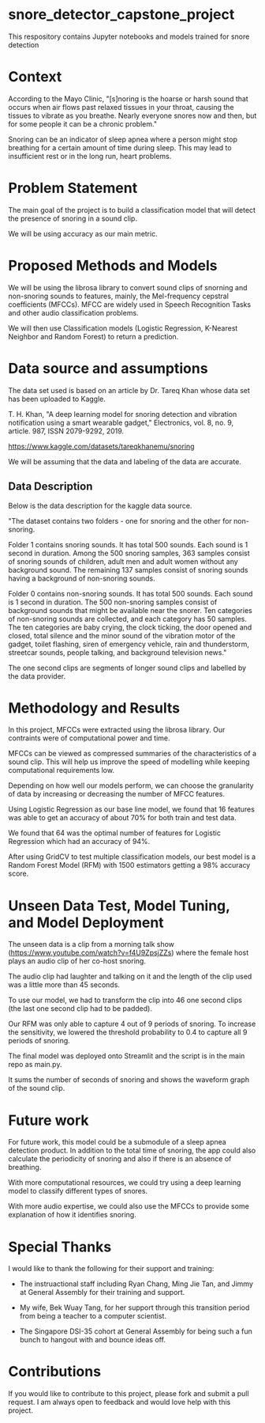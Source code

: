 # snore_detector_capstone_project
This respository contains Jupyter notebooks and models trained for snore detection

# Context

According to the Mayo Clinic, "[s]noring is the hoarse or harsh sound that occurs when air flows past relaxed tissues in your throat, causing the tissues to vibrate as you breathe. Nearly everyone snores now and then, but for some people it can be a chronic problem."

Snoring can be an indicator of sleep apnea where a person might stop breathing for a certain amount of time during sleep. This may lead to insufficient rest or in the long run, heart problems.

# Problem Statement

The main goal of the project is to build a classification model that will detect the presence of snoring in a sound clip.

We will be using accuracy as our main metric.


# Proposed Methods and Models

We will be using the librosa library to convert sound clips of snorning and non-snoring sounds to features, mainly, the Mel-frequency cepstral coefficients (MFCCs). MFCC are widely used in Speech Recognition Tasks and other audio classification problems.

We will then use Classification models (Logistic Regression, K-Nearest Neighbor and Random Forest) to return a prediction.


# Data source and assumptions

The data set used is based on an article by Dr. Tareq Khan whose data set has been uploaded to Kaggle.

T. H. Khan, "A deep learning model for snoring detection and vibration notification using a smart wearable gadget," Electronics, vol. 8, no. 9, article. 987, ISSN 2079-9292, 2019.

https://www.kaggle.com/datasets/tareqkhanemu/snoring

We will be assuming that the data and labeling of the data are accurate.

## Data Description

Below is the data description for the kaggle data source.

"The dataset contains two folders - one for snoring and the other for non-snoring.

Folder 1 contains snoring sounds. It has total 500 sounds. Each sound is 1 second in duration.
Among the 500 snoring samples, 363 samples consist of snoring sounds of children, adult men and adult women without any background sound. The remaining 137 samples consist of snoring sounds having a background of non-snoring sounds.

Folder 0 contains non-snoring sounds. It has total 500 sounds. Each sound is 1 second in duration.
The 500 non-snoring samples consist of background sounds that might be available near the snorer. Ten categories of non-snoring sounds are collected, and each category has 50 samples. The ten categories are baby crying, the clock ticking, the door opened and closed, total silence and the minor sound of the vibration motor of the gadget, toilet flashing, siren of emergency vehicle, rain and thunderstorm, streetcar sounds, people talking, and background television news."

The one second clips are segments of longer sound clips and labelled by the data provider.

# Methodology and Results

In this project, MFCCs were extracted using the librosa library. Our contraints were of computational power and time.

MFCCs can be viewed as compressed summaries of the characteristics of a sound clip. This will help us improve the speed of modelling while keeping computational requirements low.

Depending on how well our models perform, we can choose the granularity of data by increasing or decreasing the number of MFCC features.

Using Logistic Regression as our base line model, we found that 16 features was able to get an accuracy of about 70% for both train and test data.

We found that 64 was the optimal number of features for Logistic Regression which had an accuracy of 94%.

After using GridCV to test multiple classification models, our best model is a Random Forest Model (RFM) with 1500 estimators getting a 98% accuracy score.

# Unseen Data Test, Model Tuning, and Model Deployment

The unseen data is a clip from a morning talk show (https://www.youtube.com/watch?v=f4U9ZpsjZZs) where the female host plays an audio clip of her co-host snoring.

The audio clip had laughter and talking on it and the length of the clip used was a little more than 45 seconds.

To use our model, we had to transform the clip into 46 one second clips (the last one second clip had to be padded).

Our RFM was only able to capture 4 out of 9 periods of snoring. To increase the sensitivity, we lowered the threshold probability to 0.4 to capture all 9 periods of snoring.

The final model was deployed onto Streamlit and the script is in the main repo as main.py.

It sums the number of seconds of snoring and shows the waveform graph of the sound clip.

# Future work

For future work, this model could be a submodule of a sleep apnea detection product. In addition to the total time of snoring, the app could also calculate the periodicity of snoring and also if there is an absence of breathing.

With more computational resources, we could try using a deep learning model to classify different types of snores.

With more audio expertise, we could also use the MFCCs to provide some explanation of how it identifies snoring.

# Special Thanks

I would like to thank the following for their support and training:

- The instruactional staff including Ryan Chang, Ming Jie Tan, and Jimmy at General Assembly for their training and support.

- My wife, Bek Wuay Tang, for her support through this transition period from being a teacher to a computer scientist.

- The Singapore DSI-35 cohort at General Assembly for being such a fun bunch to hangout with and bounce ideas off.

# Contributions
If you would like to contribute to this project, please fork and submit a pull request. I am always open to feedback and would love help with this project.
